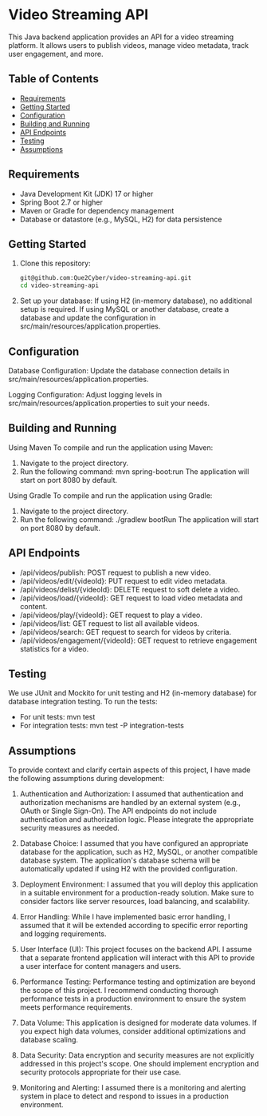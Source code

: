 # Video Streaming API

This Java backend application provides an API for a video streaming platform. It allows users to publish videos, manage video metadata, track user engagement, and more.

## Table of Contents
- [Requirements](#requirements)
- [Getting Started](#getting-started)
- [Configuration](#configuration)
- [Building and Running](#building-and-running)
- [API Endpoints](#api-endpoints)
- [Testing](#testing)
- [Assumptions](#assumptions)

## Requirements
- Java Development Kit (JDK) 17 or higher
- Spring Boot 2.7 or higher
- Maven or Gradle for dependency management
- Database or datastore (e.g., MySQL, H2) for data persistence

## Getting Started

1. Clone this repository:

   ```sh
   git@github.com:Que2Cyber/video-streaming-api.git
   cd video-streaming-api

1. Set up your database:
If using H2 (in-memory database), no additional setup is required.
If using MySQL or another database, create a database and update the configuration in src/main/resources/application.properties.

## Configuration
Database Configuration: Update the database connection details in src/main/resources/application.properties.

Logging Configuration: Adjust logging levels in src/main/resources/application.properties to suit your needs.

## Building and Running
Using Maven
To compile and run the application using Maven:

1. Navigate to the project directory.
2. Run the following command:
   mvn spring-boot:run
The application will start on port 8080 by default.

Using Gradle
To compile and run the application using Gradle:

1. Navigate to the project directory.
2. Run the following command:
   ./gradlew bootRun
The application will start on port 8080 by default.

## API Endpoints
- /api/videos/publish: POST request to publish a new video.
- /api/videos/edit/{videoId}: PUT request to edit video metadata.
- /api/videos/delist/{videoId}: DELETE request to soft delete a video.
- /api/videos/load/{videoId}: GET request to load video metadata and content.
- /api/videos/play/{videoId}: GET request to play a video.
- /api/videos/list: GET request to list all available videos.
- /api/videos/search: GET request to search for videos by criteria.
- /api/videos/engagement/{videoId}: GET request to retrieve engagement statistics for a video.

## Testing
We use JUnit and Mockito for unit testing and H2 (in-memory database) for database integration testing. To run the tests:

- For unit tests:
mvn test
- For integration tests:
  mvn test -P integration-tests

## Assumptions
To provide context and clarify certain aspects of this project, I have made the following assumptions during development:

1. Authentication and Authorization: I assumed that authentication and authorization mechanisms are handled by an external system (e.g., OAuth or Single Sign-On). The API endpoints do not include authentication and authorization logic. Please integrate the appropriate security measures as needed.

2. Database Choice: I assumed that you have configured an appropriate database for the application, such as H2, MySQL, or another compatible database system. The application's database schema will be automatically updated if using H2 with the provided configuration.

3. Deployment Environment: I assumed that you will deploy this application in a suitable environment for a production-ready solution. Make sure to consider factors like server resources, load balancing, and scalability.

4. Error Handling: While I have implemented basic error handling, I assumed that it will be extended according to specific error reporting and logging requirements.

5. User Interface (UI): This project focuses on the backend API. I assume that a separate frontend application will interact with this API to provide a user interface for content managers and users.

6. Performance Testing: Performance testing and optimization are beyond the scope of this project. I recommend conducting thorough performance tests in a production environment to ensure the system meets  performance requirements.

7. Data Volume: This application is designed for moderate data volumes. If you expect high data volumes, consider additional optimizations and database scaling.

8. Data Security: Data encryption and security measures are not explicitly addressed in this project's scope. One should implement encryption and security protocols appropriate for their use case.

9. Monitoring and Alerting: I assumed there is a monitoring and alerting system in place to detect and respond to issues in a production environment.
